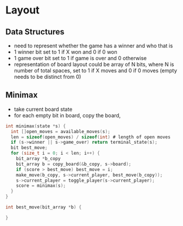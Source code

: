 
# Layout

## Data Structures
- need to represent whether the game has a winner and who that is
- 1 winner bit set to 1 if X won and 0 if 0 won
- 1 game over bit set to 1 if game is over and 0 otherwise
- representation of board layout could be array of N bits,
  where N is number of total spaces,
  set to 1 if X moves and 0 if 0 moves (empty needs to be distinct from 0)

## Minimax
- take current board state
- for each empty bit in board, copy the board,
```c
int minimax(state *s) {
  int []open_moves = available_moves(s);
  len = sizeof(open_moves) / sizeof(int) # length of open moves
  if (s->winner || s->game_over) return terminal_state(s);
  bit best_move;
  for (size_t i = 0; i < len; i++) {
    bit_array *b_copy
    bit_array b = copy_board(&b_copy, s->board);
    if (score > best_move) best_move = i;
    make_move(b_copy, s->current_player, best_move(b_copy));
    s->current_player = toggle_player(s->current_player);
    score = minimax(s);
  }
}

int best_move(bit_array *b) {

}
```
